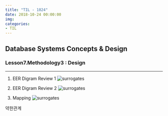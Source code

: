 ```yaml
---
title: "TIL - 1024"
date: 2018-10-24 00:00:00
img:
categories:
- TIL
---
```


## Database Systems Concepts & Design
### Lesson7.Methodology3 : Design

----

1. EER Digram Review 1
![surrogates](../Picture/db_1024_1.png)

2. EER Digram Review 2
![surrogates](../Picture/db_1024_2.png)

3. Mapping
![surrogates](../Picture/db_1024_3.png)

약한관계

